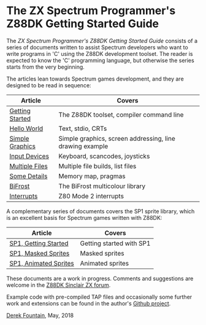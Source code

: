 # The ZX Spectrum Programmer's Z88DK Getting Started Guide

The *ZX Spectrum Programmer's Z88DK Getting Started Guide* consists of a series
of documents written to assist Spectrum developers who want to write programs in
'C' using the Z88DK development toolset. The reader is expected to know the 'C'
programming language, but otherwise the series starts from the very beginning.

The articles lean towards Spectrum games development, and they are designed to
be read in sequence:


| Article         | Covers        |
| --------------- | ------------- |
| [Getting Started](https://github.com/z88dk/z88dk/blob/master/doc/ZXSpectrumZSDCCnewlib_01_GettingStarted.md) | The Z88DK toolset, compiler command line |
| [Hello World](https://github.com/z88dk/z88dk/blob/master/doc/ZXSpectrumZSDCCnewlib_02_HelloWorld.md)     | Text, stdio, CRTs |
| [Simple Graphics](https://github.com/z88dk/z88dk/blob/master/doc/ZXSpectrumZSDCCnewlib_03_SimpleGraphics.md) | Simple graphics, screen addressing, line drawing example |
| [Input Devices](https://github.com/z88dk/z88dk/blob/master/doc/ZXSpectrumZSDCCnewlib_04_InputDevices.md)   | Keyboard, scancodes, joysticks |
| [Multiple Files](https://github.com/z88dk/z88dk/blob/master/doc/ZXSpectrumZSDCCnewlib_05_MultipleFiles.md)  | Multiple file builds, list files |
| [Some Details](https://github.com/z88dk/z88dk/blob/master/doc/ZXSpectrumZSDCCnewlib_06_SomeDetails.md)    | Memory map, pragmas |
| [BiFrost](https://github.com/z88dk/z88dk/blob/master/doc/ZXSpectrumZSDCCnewlib_07_BiFrost.md)         | The BiFrost multicolour library |
| [Interrupts](https://github.com/z88dk/z88dk/blob/master/doc/ZXSpectrumZSDCCnewlib_08_Interrupts.md) | Z80 Mode 2 interrupts |

A complementary series of documents covers the SP1 sprite library, which is
an excellent basis for Spectrum games written with Z88DK:

| Article         | Covers        |
| --------------- | ------------- |
| [SP1, Getting Started](https://github.com/z88dk/z88dk/blob/master/doc/ZXSpectrumZSDCCnewlib_SP1_01_GettingStarted.md) | Getting started with SP1 |
| [SP1, Masked Sprites](https://github.com/z88dk/z88dk/blob/master/doc/ZXSpectrumZSDCCnewlib_SP1_02_SimpleMaskedSprite.md) | Masked sprites |
| [SP1, Animated Sprites](https://github.com/z88dk/z88dk/blob/master/doc/ZXSpectrumZSDCCnewlib_SP1_03_AnimatedSprite.md) | Animated sprites |

These documents are a work in progress. Comments and suggestions are welcome in
the [Z88DK Sinclair ZX forum](https://www.z88dk.org/forum/viewforum.php?id=2).

Example code with pre-compiled TAP files and occasionally some further work
and extensions can be found in the author's [Github project](https://github.com/derekfountain/z88dk-zxspectrum-examples).

[Derek Fountain](http://www.derekfountain.org/), May, 2018